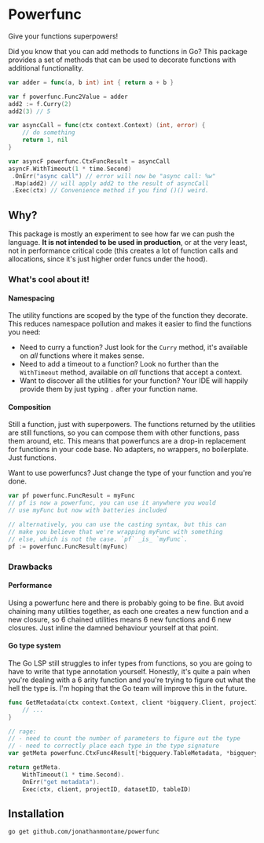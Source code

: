 # Powerfunc

Give your functions superpowers!

Did you know that you can add methods to functions in Go? This package provides a set of methods that can be used to decorate
functions with additional functionality.

```go
var adder = func(a, b int) int { return a + b }

var f powerfunc.Func2Value = adder
add2 := f.Curry(2)
add2(3) // 5

var asyncCall = func(ctx context.Context) (int, error) {
    // do something
    return 1, nil
}

var asyncF powerfunc.CtxFuncResult = asyncCall
asyncF.WithTimeout(1 * time.Second)
 .OnErr("async call") // error will now be "async call: %w"
 .Map(add2) // will apply add2 to the result of asyncCall
 .Exec(ctx) // Convenience method if you find ()() weird.
```

## Why?

This package is mostly an experiment to see how far we can push the language. **It is not intended to be used in production**, or at the very least, not in performance critical code (this creates a lot of function calls and allocations, since it's just higher order funcs under the hood).

### What's cool about it!

#### Namespacing

The utility functions are scoped by the type of the function they decorate. This reduces namespace pollution and makes it easier to find the functions you need:

- Need to curry a function? Just look for the `Curry` method, it's available on _all_ functions where it makes sense.
- Need to add a timeout to a function? Look no further than the `WithTimeout` method, available on _all_ functions that accept a context.
- Want to discover all the utilities for your function? Your IDE will happily provide them by just typing `.` after your function name.

#### Composition

Still a function, just with superpowers. The functions returned by the utilities are still functions, so you can compose them with other functions, pass them around, etc. This means that powerfuncs are a drop-in replacement for functions in your code base. No adapters, no wrappers, no boilerplate. Just functions.

Want to use powerfuncs? Just change the type of your function and you're done.

```go
var pf powerfunc.FuncResult = myFunc
// pf is now a powerfunc, you can use it anywhere you would
// use myFunc but now with batteries included

// alternatively, you can use the casting syntax, but this can
// make you believe that we're wrapping myFunc with something
// else, which is not the case. `pf` _is_ `myFunc`.
pf := powerfunc.FuncResult(myFunc)
```

### Drawbacks

#### Performance

Using a powerfunc here and there is probably going to be fine. But avoid chaining many utilities together, as each one creates a new function and a new closure, so 6 chained utilities means 6 new functions and 6 new closures. Just inline the damned behaviour yourself at that point.

#### Go type system

The Go LSP still struggles to infer types from functions, so you are going to have to write that type annotation yourself. Honestly, it's quite a pain when you're dealing with a 6 arity function and you're trying to figure out what the hell the type is. I'm hoping that the Go team will improve this in the future.

```go
func GetMetadata(ctx context.Context, client *bigquery.Client, projectID string, datasetID string, tableID string) (*bigquery.TableMetadata, error) {
    // ...
}

// rage:
// - need to count the number of parameters to figure out the type
// - need to correctly place each type in the type signature
var getMeta powerfunc.CtxFunc4Result[*bigquery.TableMetadata, *bigquery.Client, string, string, string] = GetMetadata

return getMeta.
    WithTimeout(1 * time.Second).
    OnErr("get metadata").
    Exec(ctx, client, projectID, datasetID, tableID)
```

## Installation

```bash
go get github.com/jonathanmontane/powerfunc
```
